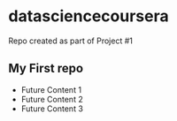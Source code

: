 # datasciencecoursera
Repo created as part of Project #1
## My First repo
* Future Content 1
* Future Content 2
* Future Content 3
